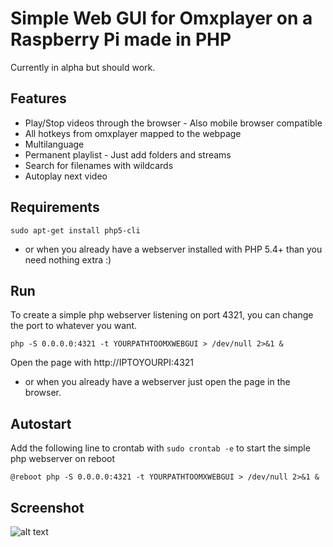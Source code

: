 # Simple Web GUI for Omxplayer on a Raspberry Pi made in PHP

Currently in alpha but should work.

## Features
* Play/Stop videos through the browser - Also mobile browser compatible
* All hotkeys from omxplayer mapped to the webpage
* Multilanguage
* Permanent playlist - Just add folders and streams
* Search for filenames with wildcards
* Autoplay next video

## Requirements
`sudo apt-get install php5-cli`
* or when you already have a webserver installed with PHP 5.4+ than you need nothing extra :)

## Run
To create a simple php webserver listening on port 4321, you can change the port to whatever you want.

`php -S 0.0.0.0:4321 -t YOURPATHTOOMXWEBGUI > /dev/null 2>&1 &`

Open the page with http://IPTOYOURPI:4321

* or when you already have a webserver just open the page in the browser.

## Autostart
Add the following line to crontab with `sudo crontab -e` to start the simple php webserver on reboot

`@reboot php -S 0.0.0.0:4321 -t YOURPATHTOOMXWEBGUI > /dev/null 2>&1 &`

## Screenshot
![alt text](http://i.imgur.com/ZIrqPFX.jpg "Screenshot")
